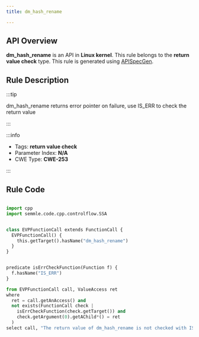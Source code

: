 ```yaml
---
title: dm_hash_rename

---
```



## API Overview
**dm_hash_rename** is an API in **Linux kernel**. This rule belongs to the **return value check** type. This rule is generated using [APISpecGen](../../tools/APISpecGen).
## Rule Description

:::tip

dm_hash_rename returns error pointer on failure, use IS_ERR to check the return value

:::

:::info

- Tags: **return value check**
- Parameter Index: **N/A**
- CWE Type: **CWE-253**

:::

## Rule Code
```python

import cpp
import semmle.code.cpp.controlflow.SSA


class EVPFunctionCall extends FunctionCall {
  EVPFunctionCall() {
    this.getTarget().hasName("dm_hash_rename")
  }
}


predicate isErrCheckFunction(Function f) {
  f.hasName("IS_ERR") 
}

from EVPFunctionCall call, ValueAccess ret
where
  ret = call.getAnAccess() and
  not exists(FunctionCall check |
    isErrCheckFunction(check.getTarget()) and
    check.getArgument(0).getAChild*() = ret
  )
select call, "The return value of dm_hash_rename is not checked with IS_ERR."
    
```